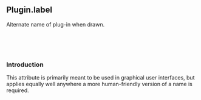 ## Plugin.label

Alternate name of plug-in when drawn.

<br>
<br>
<br>

### Introduction

This attribute is primarily meant to be used in graphical user interfaces, but applies equally well anywhere a more human-friendly version of a name is required.
